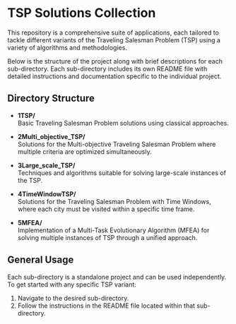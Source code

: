 # TSP Solutions Collection

This repository is a comprehensive suite of applications, each tailored to tackle different variants of the Traveling Salesman Problem (TSP) using a variety of algorithms and methodologies.

Below is the structure of the project along with brief descriptions for each sub-directory. Each sub-directory includes its own README file with detailed instructions and documentation specific to the individual project.

## Directory Structure

- **1TSP/**  
  Basic Traveling Salesman Problem solutions using classical approaches.

- **2Multi_objective_TSP/**  
  Solutions for the Multi-objective Traveling Salesman Problem where multiple criteria are optimized simultaneously.

- **3Large_scale_TSP/**  
  Techniques and algorithms suitable for solving large-scale instances of the TSP.

- **4TimeWindowTSP/**  
  Solutions for the Traveling Salesman Problem with Time Windows, where each city must be visited within a specific time frame.

- **5MFEA/**  
  Implementation of a Multi-Task Evolutionary Algorithm (MFEA) for solving multiple instances of TSP through a unified approach.

## General Usage

Each sub-directory is a standalone project and can be used independently. To get started with any specific TSP variant:

1. Navigate to the desired sub-directory.
2. Follow the instructions in the README file located within that sub-directory.


